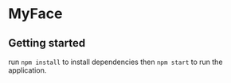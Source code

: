# MyFace

## Getting started
run `npm install` to install dependencies
then `npm start` to run the application. 
